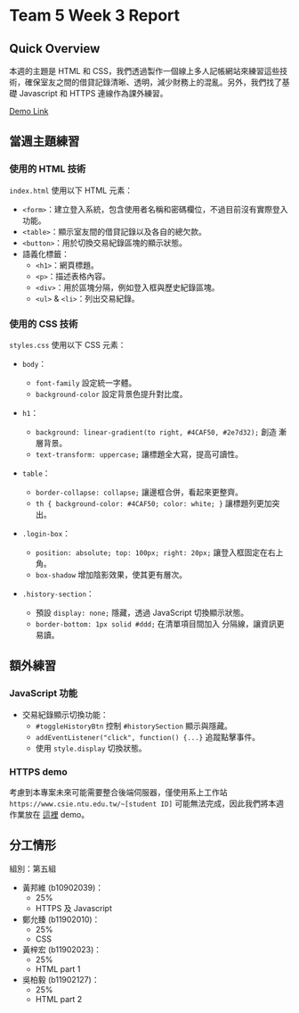 # Team 5 Week 3 Report

## Quick Overview
本週的主題是 HTML 和 CSS，我們透過製作一個線上多人記帳網站來練習這些技術，確保室友之間的借貸記錄清晰、透明，減少財務上的混亂。另外，我們找了基礎 Javascript 和 HTTPS 連線作為課外練習。

[Demo Link](https://hsinchu-huang-147.tplinkdns.com:12345/week05)

## 當週主題練習

### 使用的 HTML 技術
`index.html` 使用以下 HTML 元素：
- `<form>`：建立登入系統，包含使用者名稱和密碼欄位，不過目前沒有實際登入功能。
- `<table>`：顯示室友間的借貸記錄以及各自的總欠款。
- `<button>`：用於切換交易紀錄區塊的顯示狀態。
- 語義化標籤：
  - `<h1>`：網頁標題。
  - `<p>`：描述表格內容。
  - `<div>`：用於區塊分隔，例如登入框與歷史紀錄區塊。
  - `<ul>` & `<li>`：列出交易紀錄。

### 使用的 CSS 技術
`styles.css` 使用以下 CSS 元素：
- `body`：
  - `font-family` 設定統一字體。
  - `background-color` 設定背景色提升對比度。
  
- `h1`：
  - `background: linear-gradient(to right, #4CAF50, #2e7d32);` 創造 漸層背景。
  - `text-transform: uppercase;` 讓標題全大寫，提高可讀性。
  
- `table`：
  - `border-collapse: collapse;` 讓邊框合併，看起來更整齊。
  - `th { background-color: #4CAF50; color: white; }` 讓標題列更加突出。

- `.login-box`：
  - `position: absolute; top: 100px; right: 20px;` 讓登入框固定在右上角。
  - `box-shadow` 增加陰影效果，使其更有層次。

- `.history-section`：
  - 預設 `display: none;` 隱藏，透過 JavaScript 切換顯示狀態。
  - `border-bottom: 1px solid #ddd;` 在清單項目間加入 分隔線，讓資訊更易讀。

## 額外練習

### JavaScript 功能
- 交易紀錄顯示切換功能：
  - `#toggleHistoryBtn` 控制 `#historySection` 顯示與隱藏。
  - `addEventListener("click", function() {...}` 追蹤點擊事件。
  - 使用 `style.display` 切換狀態。

### HTTPS demo
考慮到本專案未來可能需要整合後端伺服器，僅使用系上工作站 `https://www.csie.ntu.edu.tw/~[student ID]` 可能無法完成，因此我們將本週作業放在 [這裡](https://hsinchu-huang-147.tplinkdns.com:12345) demo。

## 分工情形
組別：第五組
- 黃邦維 (b10902039)：
    - 25%
    - HTTPS 及 Javascript
- 鄭允臻 (b11902010)：
    - 25%
    - CSS
- 黃梓宏 (b11902023)：
    - 25%
    - HTML part 1
- 吳柏毅 (b11902127)：
    - 25%
    - HTML part 2
